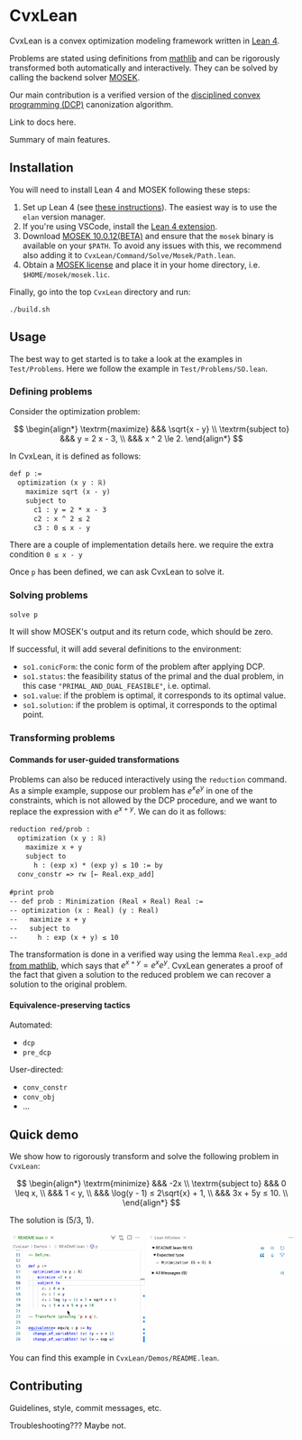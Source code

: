 # CvxLean

CvxLean is a convex optimization modeling framework written in [Lean 4](https://leanprover.github.io/lean4/doc/).

Problems are stated using definitions from [mathlib](https://github.com/leanprover-community/mathlib) and can be rigorously transformed both automatically and interactively. They can be solved by calling the backend solver [MOSEK](https://www.mosek.com/).

Our main contribution is a verified version of the [disciplined convex programming (DCP)](https://web.stanford.edu/~boyd/papers/disc_cvx_prog.html) canonization algorithm.

Link to docs here.

Summary of main features.

## Installation

You will need to install Lean 4 and MOSEK following these steps:
1. Set up Lean 4 (see [these instructions](https://leanprover.github.io/lean4/doc/setup.html)). The easiest way is to use the `elan` version manager. 
2. If you're using VSCode, install the [Lean 4 extension](https://marketplace.visualstudio.com/items?itemName=leanprover.lean4).
3. Download [MOSEK 10.0.12(BETA)](https://www.mosek.com/downloads/10.0.12/) and ensure that the `mosek` binary is available on your `$PATH`. To avoid any issues with this, we recommend also adding it to `CvxLean/Command/Solve/Mosek/Path.lean`.
4. Obtain a [MOSEK license](https://www.mosek.com/license/request/?i=trl) and place it in your home directory, i.e. `$HOME/mosek/mosek.lic`.

Finally, go into the top `CvxLean` directory and run:

```
./build.sh
```

## Usage

The best way to get started is to take a look at the examples in `Test/Problems`. Here we follow the example in `Test/Problems/SO.lean`.

### Defining problems

Consider the optimization problem:

$$
\begin{align*}
\textrm{maximize}   &&& \sqrt{x - y} \\
\textrm{subject to} &&& y = 2 x - 3, \\
                    &&& x ^ 2 \le 2.
\end{align*}
$$

In CvxLean, it is defined as follows:

```lean
def p :=
  optimization (x y : ℝ)
    maximize sqrt (x - y)
    subject to
      c1 : y = 2 * x - 3
      c2 : x ^ 2 ≤ 2
      c3 : 0 ≤ x - y
```
There are a couple of implementation details here. 
 we require the extra condition `0 ≤ x - y` 

Once `p` has been defined, we can ask CvxLean to solve it.

### Solving problems

```lean
solve p 
```

It will show MOSEK's output and its return code, which should be zero.

If successful, it will add several definitions to the environment:
* `so1.conicForm`: the conic form of the problem after applying DCP.
* `so1.status`: the feasibility status of the primal and the dual problem, in this case `"PRIMAL_AND_DUAL_FEASIBLE"`, i.e. optimal.
* `so1.value`: if the problem is optimal, it corresponds to its optimal value.
* `so1.solution`: if the problem is optimal, it corresponds to the optimal point.

### Transforming problems

#### Commands for user-guided transformations

Problems can also be reduced interactively using the `reduction` command. As a simple example, suppose our problem has $e^x e^y$ in one of the constraints, which is not allowed by the DCP procedure, and we want to replace the expression with $e^{x+y}$. We can do it as follows:
```lean
reduction red/prob :
  optimization (x y : ℝ)
    maximize x + y
    subject to
      h : (exp x) * (exp y) ≤ 10 := by
  conv_constr => rw [← Real.exp_add]

#print prob
-- def prob : Minimization (Real × Real) Real :=
-- optimization (x : Real) (y : Real) 
--   maximize x + y
--   subject to
--     h : exp (x + y) ≤ 10
```
The transformation is done in a verified way using the lemma `Real.exp_add` [from mathlib](https://github.com/leanprover-community/mathlib/blob/master/src/data/complex/exponential.lean#L408), which says that $e^{x+y} = e^x e^y$. CvxLean generates a proof of the fact that given a solution to the reduced problem we can recover a solution to the original problem.

#### Equivalence-preserving tactics 

Automated: 
* `dcp`
* `pre_dcp`

User-directed:
* `conv_constr`
* `conv_obj`
* ...

## Quick demo 

We show how to rigorously transform and solve the following problem in `CvxLean`:

$$
\begin{align*}
\textrm{minimize}   &&& -2x \\
\textrm{subject to} &&& 0 \leq x, \\
                    &&& 1 < y, \\
                    &&& \log(y - 1) ≤ 2\sqrt{x} + 1, \\
                    &&& 3x + 5y ≤ 10. \\
\end{align*}
$$

The solution is (5/3, 1).

![Demo](CvxLean/Demos/README.gif)

You can find this example in `CvxLean/Demos/README.lean`.

## Contributing 

Guidelines, style, commit messages, etc.

Troubleshooting??? Maybe not.

